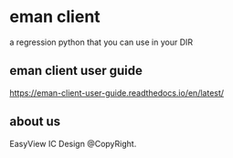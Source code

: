 # eman client 
a regression python that you can use in your DIR
## eman client user guide
https://eman-client-user-guide.readthedocs.io/en/latest/
## about us
EasyView IC Design @CopyRight.


